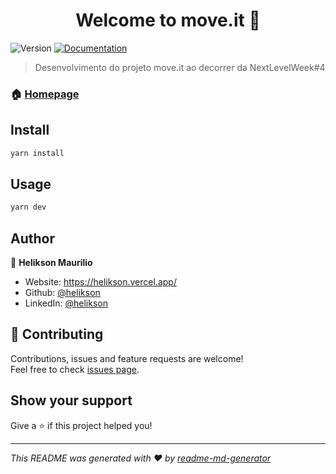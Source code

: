 <h1 align="center">Welcome to move.it 👋</h1>
<p>
  <img alt="Version" src="https://img.shields.io/badge/version-0.1.0-blue.svg?cacheSeconds=2592000" />
  <a href="https://github.com/helikson/NLW4" target="_blank">
    <img alt="Documentation" src="https://img.shields.io/badge/documentation-yes-brightgreen.svg" />
  </a>
</p>

> Desenvolvimento do projeto move.it ao decorrer da NextLevelWeek#4

### 🏠 [Homepage](https://helikson.vercel.app/)

<!-- ### ✨ [Demo](https://github.com/helikson/NLW4) -->

## Install

```sh
yarn install
```

## Usage

```sh
yarn dev
```

## Author

👤 **Helikson Maurilio**

* Website: https://helikson.vercel.app/
* Github: [@helikson](https://github.com/helikson)
* LinkedIn: [@helikson](https://linkedin.com/in/helikson)

## 🤝 Contributing

Contributions, issues and feature requests are welcome!<br />Feel free to check [issues page](https://github.com/helikson/NLW4/issues). 

## Show your support

Give a ⭐️ if this project helped you!

***
_This README was generated with ❤️ by [readme-md-generator](https://github.com/kefranabg/readme-md-generator)_
